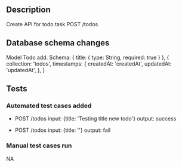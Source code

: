 ## Description

Create API for todo task POST /todos

## Database schema changes

Model Todo add.
Schema:
{
title: { type: String, required: true }
},
{
collection: 'todos',
timestamps: {
createdAt: 'createdAt',
updatedAt: 'updatedAt',
},
}

## Tests

### Automated test cases added

- POST /todos
  input: {title: 'Testing title new todo'}
  output: success

- POST /todos
  input: {title: ''}
  output: fail

### Manual test cases run

NA
